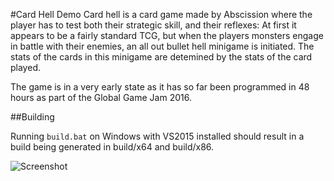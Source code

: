 
#Card Hell Demo
Card hell is a card game made by Abscission where the player has to test both their strategic skill, and their reflexes: At first it appears to be a fairly standard TCG, but when the players monsters engage in battle with their enemies, an all out bullet hell minigame is initiated. The stats of the cards in this minigame are detemined by the stats of the card played.

The game is in a very early state as it has so far been programmed in 48 hours as part of the Global Game Jam 2016.


##Building

Running `build.bat` on Windows with VS2015 installed should result in a build being generated in build/x64 and build/x86.

![Screenshot](http://fs.abscission.net/rilwal/2016-01-31_12-11-36.jpg)

